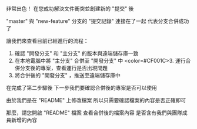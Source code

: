 非常出色！
在您成功解決文件衝突並創建新的 "提交" 後

"master" 與 "new-feature" 分支的 "提交記錄" 連接在了一起
代表分支合併成功了

讓我們來查看目前已經進行的流程：
1. 確認 "開發分支" 和 "主分支" 的版本與遠端儲存庫一致
2. 在本地電腦中將 "主分支" 合併至 "開發分支" 中
<color=#CF001C>3. 運行合併分支後的專案，查看運行是否出現問題</color>
4. 將合併後的 "開發分支" ，推送至遠端儲存庫中

在完成了第二步驟後
下一步我們要確認合併後的專案是否可以使用

由於我們是在 "README" 上修改檔案
所以只需要確認檔案的內容是否正確即可

那麼，請您開啟 "README" 檔案
查看合併後的檔案內容
是否含有我們與團隊成員新增的內容
